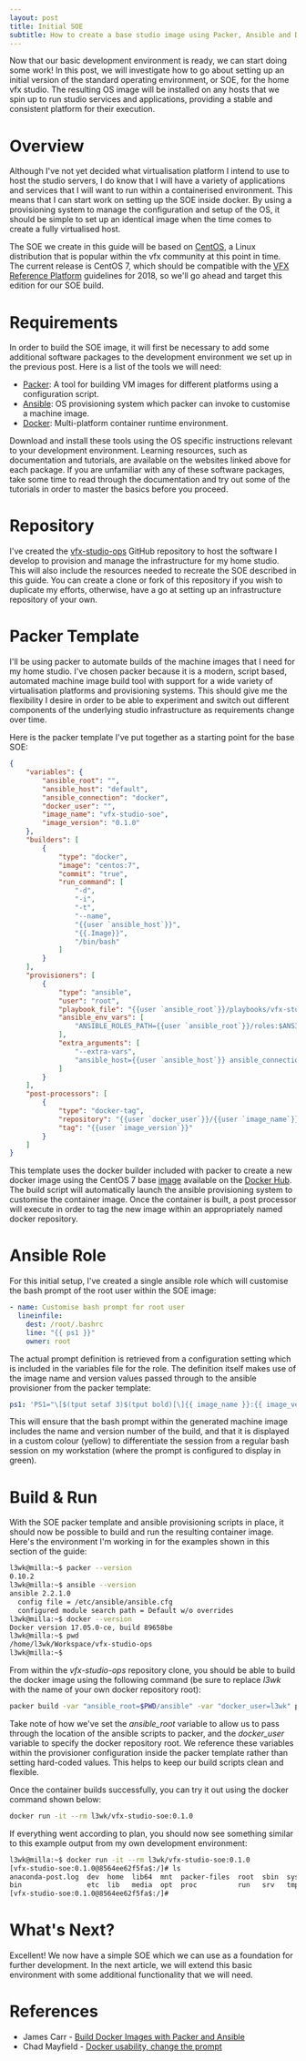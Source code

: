 ```yaml
---
layout: post
title: Initial SOE
subtitle: How to create a base studio image using Packer, Ansible and Docker.
---
```


Now that our basic development environment is ready, we can start doing some work! In this post, we will investigate how to go about setting up an initial version of the standard operating environment, or SOE, for the home vfx studio. The resulting OS image will be installed on any hosts that we spin up to run studio services and applications, providing a stable and consistent platform for their execution.

# Overview

Although I've not yet decided what virtualisation platform I intend to use to host the studio servers, I do know that I will have a variety of applications and services that I will want to run within a containerised environment. This means that I can start work on setting up the SOE inside docker. By using a provisioning system to manage the configuration and setup of the OS, it should be simple to set up an identical image when the time comes to create a fully virtualised host. 

The SOE we create in this guide will be based on [CentOS](https://www.centos.org/), a Linux distribution that is popular within the vfx community at this point in time. The current release is CentOS 7, which should be compatible with the [VFX Reference Platform](http://www.vfxplatform.com/) guidelines for 2018, so we'll go ahead and target this edition for our SOE build.

# Requirements 

In order to build the SOE image, it will first be necessary to add some additional software packages to the development environment we set up in the previous post. Here is a list of the tools we will need:

 - [Packer](https://www.packer.io/): A tool for building VM images for different platforms using a configuration script.
 - [Ansible](https://www.ansible.com/): OS provisioning system which packer can invoke to customise a machine image.
 - [Docker](https://www.docker.com/): Multi-platform container runtime environment.

Download and install these tools using the OS specific instructions relevant to your development environment. Learning resources, such as documentation and tutorials, are available on the websites linked above for each package. If you are unfamiliar with any of these software packages, take some time to read through the documentation and try out some of the tutorials in order to master the basics before you proceed.

# Repository 

I've created the [vfx-studio-ops](https://github.com/l3wk/vfx-studio-ops) GitHub repository to host the software I develop to provision and manage the infrastructure for my home studio. This will also include the resources needed to recreate the SOE described in this guide. You can create a clone or fork of this repository if you wish to duplicate my efforts, otherwise, have a go at setting up an infrastructure repository of your own.

# Packer Template 

I'll be using packer to automate builds of the machine images that I need for my home studio. I've chosen packer because it is a modern, script based, automated machine image build tool with support for a wide variety of virtualisation platforms and provisioning systems. This should give me the flexibility I desire in order to be able to experiment and switch out different components of the underlying studio infrastructure as requirements change over time.

Here is the packer template I've put together as a starting point for the base SOE:

```json
{
    "variables": {
        "ansible_root": "",
        "ansible_host": "default",
        "ansible_connection": "docker",
        "docker_user": "",
        "image_name": "vfx-studio-soe",
        "image_version": "0.1.0"
    },
    "builders": [
        {
            "type": "docker",
            "image": "centos:7",
            "commit": "true",
            "run_command": [
                "-d",
                "-i",
                "-t",
                "--name",
                "{{user `ansible_host`}}",
                "{{.Image}}",
                "/bin/bash"
            ]
        }
    ],
    "provisioners": [
        {
            "type": "ansible",
            "user": "root",
            "playbook_file": "{{user `ansible_root`}}/playbooks/vfx-studio-soe.yml",
            "ansible_env_vars": [
                "ANSIBLE_ROLES_PATH={{user `ansible_root`}}/roles:$ANSIBLE_ROLES_PATH"
            ],
            "extra_arguments": [
                "--extra-vars",
                "ansible_host={{user `ansible_host`}} ansible_connection={{user `ansible_connection`}} image_name={{user `image_name`}} image_version={{user `image_version`}}"
            ]
        }
    ],
    "post-processors": [
        {
            "type": "docker-tag",
            "repository": "{{user `docker_user`}}/{{user `image_name`}}",
            "tag": "{{user `image_version`}}"
        }
    ]
}
```

This template uses the docker builder included with packer to create a new docker image using the CentOS 7 base [image](https://hub.docker.com/_/centos/) available on the [Docker Hub](https://hub.docker.com/). The build script will automatically launch the ansible provisioning system to customise the container image. Once the container is built, a post processor will execute in order to tag the new image within an appropriately named docker repository.

# Ansible Role

For this initial setup, I've created a single ansible role which will customise the bash prompt of the root user within the SOE image:

```yaml
- name: Customise bash prompt for root user
  lineinfile:
    dest: /root/.bashrc
    line: "{{ ps1 }}"
    owner: root
```

The actual prompt definition is retrieved from a configuration setting which is included in the variables file for the role. The definition itself makes use of the image name and version values passed through to the ansible provisioner from the packer template:

```yaml
ps1: 'PS1="\[$(tput setaf 3)$(tput bold)[\]{{ image_name }}:{{ image_version }}@\\h$:\\w]#\[$(tput sgr0) \]"'
```

This will ensure that the bash prompt within the generated machine image includes the name and version number of the build, and that it is displayed in a custom colour (yellow) to differentiate the session from a regular bash session on my workstation (where the prompt is configured to display in green).

# Build & Run

With the SOE packer template and ansible provisioning scripts in place, it should now be possible to build and run the resulting container image. Here's the environment I'm working in for the examples shown in this section of the guide:

```bash
l3wk@milla:~$ packer --version
0.10.2
l3wk@milla:~$ ansible --version
ansible 2.2.1.0
  config file = /etc/ansible/ansible.cfg
  configured module search path = Default w/o overrides
l3wk@milla:~$ docker --version
Docker version 17.05.0-ce, build 89658be
l3wk@milla:~$ pwd
/home/l3wk/Workspace/vfx-studio-ops
l3wk@milla:~$
```

From within the *vfx-studio-ops* repository clone, you should be able to build the docker image using the following command (be sure to replace *l3wk* with the name of your own docker repository root):

```bash
packer build -var "ansible_root=$PWD/ansible" -var "docker_user=l3wk" packer/vfx-studio-soe/vfx-studio-soe.json
```

Take note of how we've set the *ansible_root* variable to allow us to pass through the location of the ansible scripts to packer, and the *docker_user* variable to specify the docker repository root. We reference these variables within the provisioner configuration inside the packer template rather than setting hard-coded values. This helps to keep our build scripts clean and flexible.

Once the container builds successfully, you can try it out using the docker command shown below:

```bash
docker run -it --rm l3wk/vfx-studio-soe:0.1.0
```

If everything went according to plan, you should now see something similar to this example output from my own development environment:

```bash
l3wk@milla:~$ docker run -it --rm l3wk/vfx-studio-soe:0.1.0
[vfx-studio-soe:0.1.0@8564ee62f5fa$:/]# ls
anaconda-post.log  dev  home  lib64  mnt  packer-files  root  sbin  sys  usr
bin                etc  lib   media  opt  proc          run   srv   tmp  var
[vfx-studio-soe:0.1.0@8564ee62f5fa$:/]# 
```

# What's Next? 

Excellent! We now have a simple SOE which we can use as a foundation for further development. In the next article, we will extend this basic environment with some additional functionality that we will need.

# References

 * James Carr - [Build Docker Images with Packer and Ansible](https://blog.james-carr.org/build-docker-images-with-packer-and-ansible-3f40b734ef4f)
 * Chad Mayfield - [Docker usability, change the prompt](https://chadmayfield.com/2016/06/17/docker-prompt-change/)



